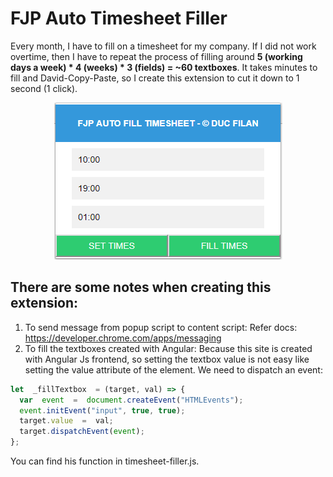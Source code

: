 
# FJP Auto Timesheet Filler

Every month, I have to fill on a timesheet for my company. If I did not work overtime, then I have to repeat the process of filling around **5 (working days a week) * 4 (weeks) * 3 (fields) = ~60 textboxes**.
It takes minutes to fill and David-Copy-Paste, so I create this extension to cut it down to 1 second (1 click).
<p align="center">
<img src="https://github.com/ducfilan/FJP-Timesheet-Filler/raw/master/Extension%20screenshot.PNG">
</p>

## There are some notes when creating this extension:

 1. To send message from popup script to content script:
Refer docs: https://developer.chrome.com/apps/messaging
 2. To fill the textboxes created with Angular:
 Because this site is created with Angular Js frontend, so setting the textbox value is not easy like setting the value attribute of the element. We need to dispatch an event:
```javascript
let  _fillTextbox  = (target, val) => {
  var  event  =  document.createEvent("HTMLEvents");
  event.initEvent("input", true, true);
  target.value  =  val;
  target.dispatchEvent(event);
};
```
You can find his function in timesheet-filler.js.

